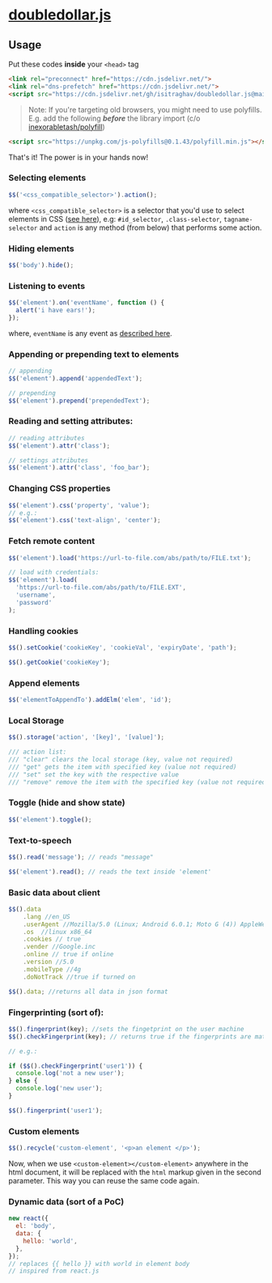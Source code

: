 # [doubledollar.js](https://isitraghav.github.io/doubledollar.js/)
## Usage

Put these codes **inside** your `<head>` tag

```html
<link rel="preconnect" href="https://cdn.jsdelivr.net/">
<link rel="dns-prefetch" href="https://cdn.jsdelivr.net/">
<script src="https://cdn.jsdelivr.net/gh/isitraghav/doubledollar.js@main/doubledollar.js"></script>
```

> Note: If you're targeting old browsers, you might need to use polyfills. E.g. add the following _**before**_ the library import \(c/o [inexorabletash/polyfill](https://github.com/inexorabletash/polyfill)\)

```html
<script src="https://unpkg.com/js-polyfills@0.1.43/polyfill.min.js"></script>
```


That's it! The power is in your hands now!

### Selecting elements

```javascript
$$('<css_compatible_selector>').action();
```

where `<css_compatible_selector>` is a selector that you'd use to select elements in CSS \([see here](https://developer.mozilla.org/en-US/docs/Web/CSS/CSS_Selectors)\), e.g: `#id_selector`, `.class-selector`, `tagname-selector` and `action` is any method (from below) that performs some action.

### Hiding elements

```javascript
$$('body').hide();
```

### Listening to events

```javascript
$$('element').on('eventName', function () {
  alert('i have ears!');
});
```

where, `eventName` is any event as [described here](https://developer.mozilla.org/en-US/docs/Web/Events#event_listing).

### Appending or prepending text to elements

```javascript
// appending
$$('element').append('appendedText');

// prepending
$$('element').prepend('prependedText');
```

### Reading and setting attributes:

```javascript
// reading attributes
$$('element').attr('class');

// settings attributes
$$('element').attr('class', 'foo_bar');
```

### Changing CSS properties

```javascript
$$('element').css('property', 'value');
// e.g.:
$$('element').css('text-align', 'center');
```

### Fetch remote content

```javascript
$$('element').load('https://url-to-file.com/abs/path/to/FILE.txt');

// load with credentials:
$$('element').load(
  'https://url-to-file.com/abs/path/to/FILE.EXT',
  'username',
  'password'
);
```

### Handling cookies

```javascript
$$().setCookie('cookieKey', 'cookieVal', 'expiryDate', 'path');

$$().getCookie('cookieKey');
```

### Append elements

```javascript
$$('elementToAppendTo').addElm('elem', 'id');
```

### Local Storage

```javascript
$$().storage('action', '[key]', '[value]');

/// action list:
/// "clear" clears the local storage (key, value not required)
/// "get" gets the item with specified key (value not required)
/// "set" set the key with the respective value
/// "remove" remove the item with the specified key (value not required)
```

### Toggle (hide and show state)

```javascript
$$('element').toggle();
```

### Text-to-speech

```javascript
$$().read('message'); // reads "message"

$$('element').read(); // reads the text inside 'element'
```

### Basic data about client

```javascript
$$().data
    .lang //en_US
    .userAgent //Mozilla/5.0 (Linux; Android 6.0.1; Moto G (4)) AppleWebKit/537.36 (KHTML, like Gecko) Chrome/91.0.4472.114 Mobile Safari/537.36"
    .os  //linux x86_64
    .cookies // true
    .vender //Google.inc
    .online // true if online 
    .version //5.0
    .mobileType //4g
    .doNotTrack //true if turned on

$$().data; //returns all data in json format
```

### Fingerprinting (sort of):

```javascript
$$().fingerprint(key); //sets the fingetprint on the user machine
$$().checkFingerprint(key); // returns true if the fingerprints are matched (else false)

// e.g.:

if ($$().checkFingerprint('user1')) {
  console.log('not a new user');
} else {
  console.log('new user');
}

$$().fingerprint('user1');
```

### Custom elements

```javascript
$$().recycle('custom-element', '<p>an element </p>');
```

Now, when we use `<custom-element></custom-element>` anywhere in the html document, it will be replaced with the `html` markup given in the second parameter. This way you can reuse the same code again.

### Dynamic data (sort of a PoC)

```javascript
new react({
  el: 'body',
  data: {
    hello: 'world',
  },
});
// replaces {{ hello }} with world in element body
// inspired from react.js
```
